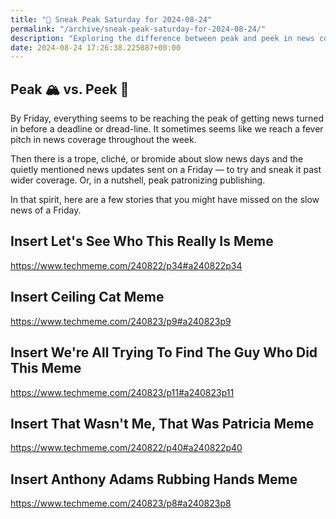 ```yaml
---
title: "🔮 Sneak Peak Saturday for 2024-08-24"
permalink: "/archive/sneak-peak-saturday-for-2024-08-24/"
description: "Exploring the difference between peak and peek in news coverage with a roundup of Friday&#39;s &#39;quietly mentioned&#39; stories."
date: 2024-08-24 17:26:38.225887+00:00
---
```


<!-- buttondown-editor-mode: plaintext --><h2 style="text-align: start">Peak 🏔️ vs. Peek 👀</h2><p style="text-align: start">By Friday, everything seems to be reaching the peak of getting news turned in before a deadline or dread-line. It sometimes seems like we reach a fever pitch in news coverage throughout the week.</p><p style="text-align: start">Then there is a trope, cliché, or bromide about slow news days and the quietly mentioned news updates sent on a Friday — to try and sneak it past wider coverage. Or, in a nutshell, peak patronizing publishing.</p><p style="text-align: start">In that spirit, here are a few stories that you might have missed on the slow news of a Friday.</p><h2>Insert Let's See Who This Really Is Meme</h2><p><a target="_blank" rel="noopener noreferrer nofollow" href="https://www.techmeme.com/240822/p34#a240822p34">https://www.techmeme.com/240822/p34#a240822p34</a></p><h2>Insert Ceiling Cat Meme</h2><p><a target="_blank" rel="noopener noreferrer nofollow" href="https://www.techmeme.com/240823/p9#a240823p9">https://www.techmeme.com/240823/p9#a240823p9</a></p><h2>Insert We're All Trying To Find The Guy Who Did This Meme</h2><p><a target="_blank" rel="noopener noreferrer nofollow" href="https://www.techmeme.com/240823/p11#a240823p11">https://www.techmeme.com/240823/p11#a240823p11</a></p><h2>Insert That Wasn't Me, That Was Patricia Meme</h2><p><a target="_blank" rel="noopener noreferrer nofollow" href="https://www.techmeme.com/240822/p40#a240822p40">https://www.techmeme.com/240822/p40#a240822p40</a></p><h2>Insert Anthony Adams Rubbing Hands Meme</h2><p><a target="_blank" rel="noopener noreferrer nofollow" href="https://www.techmeme.com/240823/p8#a240823p8">https://www.techmeme.com/240823/p8#a240823p8</a></p><p></p><p></p><p></p><p></p>